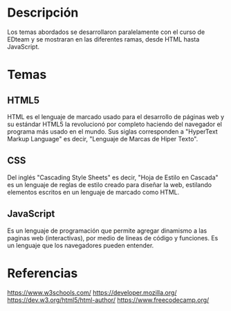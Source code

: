 # Descripción
Los temas abordados se desarrollaron paralelamente con el curso de EDteam y se mostraran en las diferentes ramas, desde HTML hasta JavaScript.

# Temas
## HTML5
HTML es el lenguaje de marcado usado para el desarrollo de páginas web y su estándar HTML5 la revolucionó por completo haciendo del navegador el programa más usado en el mundo. Sus siglas corresponden a "HyperText Markup Language" es decir, "Lenguaje de Marcas de Hiper Texto".
## CSS
Del inglés "Cascading Style Sheets" es decir, "Hoja de Estilo en Cascada" es un lenguaje de reglas de estilo creado para diseñar la web, estilando elementos escritos en un lenguaje de marcado como HTML.
## JavaScript
Es un lenguaje de programación que permite agregar dinamismo a las paginas web (interactivas), por medio de lineas de código y funciones. Es un lenguaje que los navegadores pueden entender.

# Referencias
https://www.w3schools.com/
https://developer.mozilla.org/
https://dev.w3.org/html5/html-author/
https://www.freecodecamp.org/
